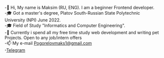 -👋 Hi, My name is Maksim (RU, ENG). I am a beginner Frontend developer. <br>
-🎓 Got a master's degree, Platov South-Russian State Polytechnic University (NPI) June 2022. <br>
-🎓 Field of Study "Informatics and Computer Engineering". <br>
-👀 Currently i spend all my free time study web development and writing pet Projects. Open to any job/intern offers <br>
-📫 My e-mail Pogorelovmaks1@gmail.com  <br>
-<a href="https://t.me/easybreezyy">Telegram</a>
